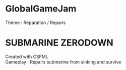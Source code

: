 # GlobalGameJam
Thème : Réparation / Repairs

# SUBMARINE ZERODOWN
Created with CSFML <br />
Gameplay : Repairs submarine from sinking and survive